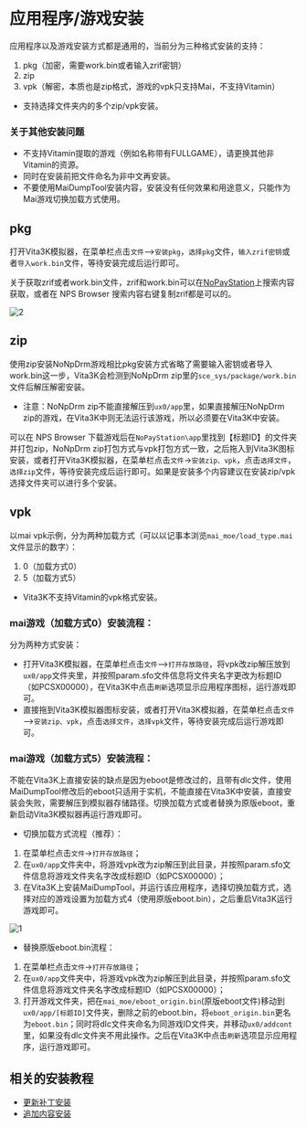 # 应用程序/游戏安装
应用程序以及游戏安装方式都是通用的，当前分为三种格式安装的支持：
1. pkg（加密，需要work.bin或者输入zrif密钥）
2. zip
3. vpk（解密，本质也是zip格式，游戏的vpk只支持Mai，不支持Vitamin）

- 支持选择文件夹内的多个zip/vpk安装。

### 关于其他安装问题
- 不支持Vitamin提取的游戏（例如名称带有FULLGAME），请更换其他非Vitamin的资源。
- 同时在安装前把文件命名为非中文再安装。
- 不要使用MaiDumpTool安装内容，安装没有任何效果和用途意义，只能作为Mai游戏切换加载方式使用。

## pkg

打开Vita3K模拟器，在菜单栏点击`文件`—>`安装pkg`，`选择pkg`文件，`输入zrif密钥`或者`导入work.bin`文件，等待安装完成后运行即可。

关于获取zrif或者work.bin文件，zrif和work.bin可以在[NoPayStation](https://nopaystation.com)上搜索内容获取，或者在 NPS Browser 搜索内容右键复制zrif都是可以的。

![2](https://user-images.githubusercontent.com/61804715/131707016-03ff7df3-4891-4bec-8398-3311c88398f7.png)

## zip
使用zip安装NoNpDrm游戏相比pkg安装方式省略了需要输入密钥或者导入work.bin这一步，Vita3K会检测到NoNpDrm zip里的`sce_sys/package/work.bin`文件后解压解密安装。
- 注意：NoNpDrm zip不能直接解压到`ux0/app`里，如果直接解压NoNpDrm zip的游戏，在Vita3K中则无法运行该游戏，所以必须要在Vita3K中安装。

可以在 NPS Browser 下载游戏后在`NoPayStation\app`里找到【标题ID】的文件夹并打包zip，NoNpDrm zip打包方式与vpk打包方式一致，之后拖入到Vita3K图标安装，或者打开Vita3K模拟器，在菜单栏点击`文件`->`安装zip、vpk`，点击`选择文件`，`选择zip`文件，等待安装完成后运行即可。如果是安装多个内容建议在安装zip/vpk选择文件夹可以进行多个安装。

## vpk
以mai vpk示例，分为两种加载方式（可以以记事本浏览`mai_moe/load_type.mai`文件显示的数字）：
1. 0（加载方式0）
2. 5（加载方式5）

- Vita3K不支持Vitamin的vpk格式安装。

### mai游戏（加载方式0）安装流程：
分为两种方式安装：
- 打开Vita3K模拟器，在菜单栏点击`文件`—>`打开存放路径`，将vpk改zip解压放到`ux0/app`文件夹里，并按照param.sfo文件信息将文件夹名字更改为标题ID（如PCSX00000），在Vita3K中点击`刷新`选项显示应用程序图标，运行游戏即可。
- 直接拖到Vita3K模拟器图标安装，或者打开Vita3K模拟器，在菜单栏点击`文件`—>`安装zip、vpk`，点击`选择文件`，`选择vpk`文件，等待安装完成后运行游戏即可。

### mai游戏（加载方式5）安装流程：
不能在Vita3K上直接安装的缺点是因为eboot是修改过的，且带有dlc文件，使用MaiDumpTool修改后的eboot只适用于实机，不能直接在Vita3K中安装，直接安装会失败，需要解压到模拟器存储路径。切换加载方式或者替换为原版eboot，重新启动Vita3K模拟器再运行游戏即可。
- 切换加载方式流程（推荐）：
1. 在菜单栏点击`文件`->`打开存放路径`；
2. 在`ux0/app`文件夹中，将游戏vpk改为zip解压到此目录，并按照param.sfo文件信息将游戏文件夹名字改成标题ID（如PCSX00000）；
3. 在Vita3K上安装MaiDumpTool，并运行该应用程序，选择切换加载方式，选择对应的游戏设置为加载方式4（使用原版eboot.bin），之后重启Vita3K运行游戏即可。

![1](https://user-images.githubusercontent.com/61804715/131707916-51a83901-f72e-4f99-a17f-fc4f8a090802.png)

- 替换原版eboot.bin流程：
1. 在菜单栏点击`文件`->`打开存放路径`；
2. 在`ux0/app`文件夹中，将游戏vpk改为zip解压到此目录，并按照param.sfo文件信息将游戏文件夹名字改成标题ID（如PCSX00000）；
3. 打开游戏文件夹，把在`mai_moe/eboot_origin.bin`(原版eboot文件)移动到`ux0/app/[标题ID]`文件夹，删除之前的eboot.bin，将`eboot_origin.bin`更名为`eboot.bin`；同时将dlc文件夹命名为同游戏ID文件夹，并移动`ux0/addcont`里，如果没有dlc文件夹不用此操作。之后在Vita3K中点击`刷新`选项显示应用程序，运行游戏即可。

## 相关的安装教程
- [更新补丁安装](http://croden1999.github.io/Vita3K-quick-guide/README_PATCH)
- [追加内容安装](http://croden1999.github.io/Vita3K-quick-guide/README_ADDCONT)

